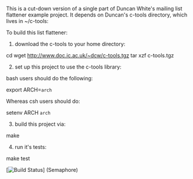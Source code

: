 This is a cut-down version of a single part of Duncan White's mailing list
flattener example project.  It depends on Duncan's c-tools directory,
which lives in ~/c-tools:

To build this list flattener:

1. download the c-tools to your home directory:

cd
wget http://www.doc.ic.ac.uk/~dcw/c-tools.tgz
tar xzf c-tools.tgz

2. set up this project to use the c-tools library:

bash users should do the following:

export ARCH=`arch`

Whereas csh users should do:

setenv ARCH `arch`

3. build this project via:

make

4. run it's tests:

make test

[![Build Status](https://semaphoreci.com/api/v1/dcw803/dcw-mini-list-flattening/branches/master/badge.svg)] (Semaphore)
